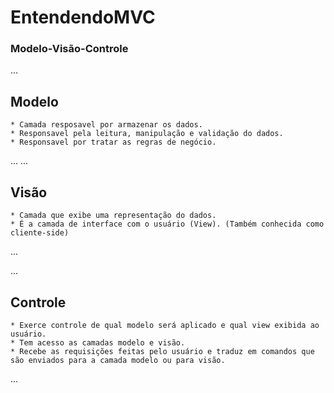 # EntendendoMVC
### Modelo-Visão-Controle
...
## Modelo
	* Camada resposavel por armazenar os dados.
	* Responsavel pela leitura, manipulação e validação do dados.
	* Responsavel por tratar as regras de negócio.
...
...
## Visão
	* Camada que exibe uma representação do dados.
	* É a camada de interface com o usuário (View). (Também conhecida como cliente-side)
...

...
## Controle
	* Exerce controle de qual modelo será aplicado e qual view exibida ao usuário.
	* Tem acesso as camadas modelo e visão.
	* Recebe as requisições feitas pelo usuário e traduz em comandos que são enviados para a camada modelo ou para visão. 
...
